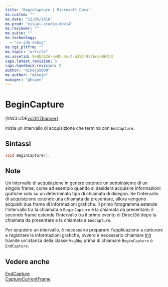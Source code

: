 ```yaml
---
title: "BeginCapture | Microsoft Docs"
ms.custom: ""
ms.date: "12/05/2016"
ms.prod: "visual-studio-dev14"
ms.reviewer: ""
ms.suite: ""
ms.technology: 
  - "vs-ide-debug"
ms.tgt_pltfrm: ""
ms.topic: "article"
ms.assetid: 9edbb52d-ee0b-4cc4-a382-972bcee067d3
caps.latest.revision: 5
caps.handback.revision: 5
author: "mikejo5000"
ms.author: "mikejo"
manager: "ghogen"
---
```

# BeginCapture
[!INCLUDE[vs2017banner](../code-quality/includes/vs2017banner.md)]

Inizia un intervallo di acquisizione che termina con `EndCapture`.  
  
## Sintassi  
  
```cpp  
void BeginCapture();  
```  
  
## Note  
 Un intervallo di acquisizione in genere estende un sottoinsieme di un singolo frame, come ad esempio quando si desidera acquisire informazioni grafiche solo su un determinato tipo di chiamata di disegno.  Se l'intervallo di acquisizione estende una chiamata da presentare, allora vengono acquisiti due frame di informazioni grafiche.  Il primo fotogramma estende l'intervallo tra la chiamata a `BeginCapture` e la chiamata da presentare; il secondo frame estende l'intervallo tra il primo evento di Direct3d dopo la chiamata da presentare e la chiamata a `EndCapture`.  
  
 Per acquisire un intervallo, è necessario preparare l'applicazione a catturare e registrare le informazioni grafiche, ovvero è necessario chiamare [Init](../debugger/init.md) tramite un'istanza della classe `VsgDbg` prima di chiamare `BeginCapture` o `EndCapture`.  
  
## Vedere anche  
 [EndCapture](../debugger/endcapture.md)   
 [CaptureCurrentFrame](../debugger/capturecurrentframe.md)